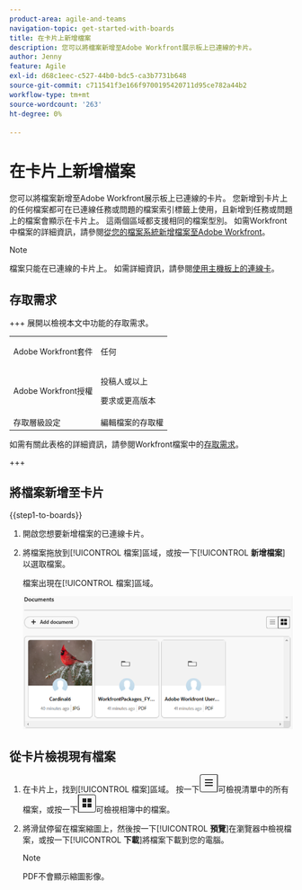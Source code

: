 ```yaml
---
product-area: agile-and-teams
navigation-topic: get-started-with-boards
title: 在卡片上新增檔案
description: 您可以將檔案新增至Adobe Workfront展示板上已連線的卡片。
author: Jenny
feature: Agile
exl-id: d68c1eec-c527-44b0-bdc5-ca3b7731b648
source-git-commit: c711541f3e166f9700195420711d95ce782a44b2
workflow-type: tm+mt
source-wordcount: '263'
ht-degree: 0%

---
```


# 在卡片上新增檔案

您可以將檔案新增至Adobe Workfront展示板上已連線的卡片。 您新增到卡片上的任何檔案都可在已連線任務或問題的檔案索引標籤上使用，且新增到任務或問題上的檔案會顯示在卡片上。 這兩個區域都支援相同的檔案型別。 如需Workfront中檔案的詳細資訊，請參閱[從您的檔案系統新增檔案至Adobe Workfront](/help/quicksilver/documents/adding-documents-to-workfront/add-documents-from-file-system.md)。

>[!NOTE]
>
>檔案只能在已連線的卡片上。 如需詳細資訊，請參閱[使用主機板上的連線卡](/help/quicksilver/agile/get-started-with-boards/connected-cards.md)。

## 存取需求

+++ 展開以檢視本文中功能的存取需求。

<table style="table-layout:auto"> 
 <col> 
 <col> 
 <tbody> 
  <tr> 
   <td role="rowheader">Adobe Workfront套件</td> 
   <td> <p>任何</p> </td> 
  </tr> 
  <tr> 
   <td role="rowheader">Adobe Workfront授權</td> 
   <td> 
   <p>投稿人或以上</p> 
   <p>要求或更高版本</p>
   </td> 
  </tr> 
   <tr>
   <td role="rowheader">存取層級設定</td>
   <td>編輯檔案的存取權</td>
  </tr>
 </tbody> 
</table>

如需有關此表格的詳細資訊，請參閱Workfront檔案中的[存取需求](/help/quicksilver/administration-and-setup/add-users/access-levels-and-object-permissions/access-level-requirements-in-documentation.md)。

+++

## 將檔案新增至卡片

{{step1-to-boards}}

1. 開啟您想要新增檔案的已連線卡片。
1. 將檔案拖放到[!UICONTROL 檔案]區域，或按一下&#x200B;[!UICONTROL **新增檔案**]&#x200B;以選取檔案。

   檔案出現在[!UICONTROL 檔案]區域。

   ![檔案已新增至卡片](assets/add-document-to-card.png)

## 從卡片檢視現有檔案

1. 在卡片上，找到[!UICONTROL 檔案]區域。 按一下![清單圖示](assets/docs-list-icon.png)可檢視清單中的所有檔案，或按一下![相簿圖示](assets/docs-gallery-icon.png)可檢視相簿中的檔案。
1. 將滑鼠停留在檔案縮圖上，然後按一下&#x200B;[!UICONTROL **預覽**]&#x200B;在瀏覽器中檢視檔案，或按一下&#x200B;[!UICONTROL **下載**]&#x200B;將檔案下載到您的電腦。

   >[!NOTE]
   >
   >PDF不會顯示縮圖影像。
